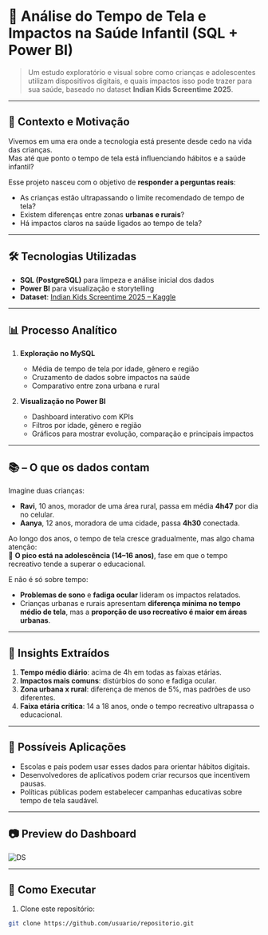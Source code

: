 # 📱 Análise do Tempo de Tela e Impactos na Saúde Infantil (SQL + Power BI)

> Um estudo exploratório e visual sobre como crianças e adolescentes utilizam dispositivos digitais, e quais impactos isso pode trazer para sua saúde, baseado no dataset **Indian Kids Screentime 2025**.

---

## 🧠 Contexto e Motivação

Vivemos em uma era onde a tecnologia está presente desde cedo na vida das crianças.  
Mas até que ponto o tempo de tela está influenciando hábitos e a saúde infantil?

Esse projeto nasceu com o objetivo de **responder a perguntas reais**:
- As crianças estão ultrapassando o limite recomendado de tempo de tela?
- Existem diferenças entre zonas **urbanas e rurais**?
- Há impactos claros na saúde ligados ao tempo de tela?


---

## 🛠 Tecnologias Utilizadas

- **SQL (PostgreSQL)** para limpeza e análise inicial dos dados
- **Power BI** para visualização e storytelling
- **Dataset**: [Indian Kids Screentime 2025 – Kaggle](https://www.kaggle.com/datasets/ankushpanday2/indian-kids-screentime-2025)

---

## 📊 Processo Analítico

1. **Exploração no MySQL**
   - Média de tempo de tela por idade, gênero e região
   - Cruzamento de dados sobre impactos na saúde
   - Comparativo entre zona urbana e rural

2. **Visualização no Power BI**
   - Dashboard interativo com KPIs
   - Filtros por idade, gênero e região
   - Gráficos para mostrar evolução, comparação e principais impactos

---

## 📚 – O que os dados contam

Imagine duas crianças:
- **Ravi**, 10 anos, morador de uma área rural, passa em média **4h47** por dia no celular.
- **Aanya**, 12 anos, moradora de uma cidade, passa **4h30** conectada.

Ao longo dos anos, o tempo de tela cresce gradualmente, mas algo chama atenção:  
📌 **O pico está na adolescência (14–16 anos)**, fase em que o tempo recreativo tende a superar o educacional.

E não é só sobre tempo:  
- **Problemas de sono** e **fadiga ocular** lideram os impactos relatados.  
- Crianças urbanas e rurais apresentam **diferença mínima no tempo médio de tela**, mas a **proporção de uso recreativo é maior em áreas urbanas**.

---

## 🔎 Insights Extraídos

1. **Tempo médio diário**: acima de 4h em todas as faixas etárias.
2. **Impactos mais comuns**: distúrbios do sono e fadiga ocular.
3. **Zona urbana x rural**: diferença de menos de 5%, mas padrões de uso diferentes.
4. **Faixa etária crítica**: 14 a 18 anos, onde o tempo recreativo ultrapassa o educacional.

---

## 📌 Possíveis Aplicações

- Escolas e pais podem usar esses dados para orientar hábitos digitais.
- Desenvolvedores de aplicativos podem criar recursos que incentivem pausas.
- Políticas públicas podem estabelecer campanhas educativas sobre tempo de tela saudável.

---

## 📷 Preview do Dashboard

![DS](Portifolio)

---

## 🚀 Como Executar

1. Clone este repositório:
```bash
git clone https://github.com/usuario/repositorio.git
